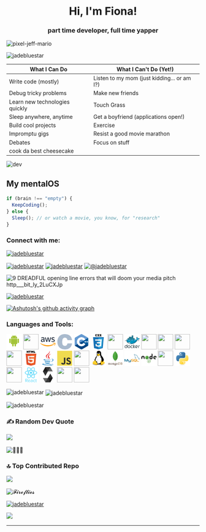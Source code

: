 
<h1 align="center">Hi, I'm Fiona!</h1>
<h3 align="center">part time developer, full time yapper</h3>



![pixel-jeff-mario](https://github.com/user-attachments/assets/f5c8330e-99ba-4a8e-88bf-62fee3394e21)

<p align="left"> <img src="https://komarev.com/ghpvc/?username=jadebluestar&label=Profile%20views&color=0e75b6&style=flat" alt="jadebluestar" /> </p>

| What I Can Do                  | What I Can't Do (Yet!)                    |
| ------------------------------ | ----------------------------------------- |
| Write code (mostly)            | Listen to my mom (just kidding... or am I?) |
| Debug tricky problems          | Make new friends                         |
| Learn new technologies quickly | Touch Grass      |
| Sleep anywhere, anytime        | Get a boyfriend (applications open!)              |
| Build cool projects            | Exercise                                  |
| Impromptu gigs                 | Resist a good movie marathon
| Debates                        | Focus on stuff    |
| cook da best cheesecake        |                   |


![dev](https://github.com/user-attachments/assets/4f0ab93e-a6d6-4bcf-8860-8f20b509f382)

## My mentalOS 

```javascript
if (brain !== "empty") {
  KeepCoding();
} else {
  Sleep(); // or watch a movie, you know, for "research"
}
```


<h3 align="left">Connect with me:</h3>

<p align="left"> <a href="https://twitter.com/jadebluestar" target="blank"><img src="https://img.shields.io/twitter/follow/jadebluestar?logo=twitter&style=for-the-badge" alt="jadebluestar" /></a> </p>
<p align="left">
<a href="https://dev.to/jadebluestar" target="blank"><img align="center" src="https://raw.githubusercontent.com/rahuldkjain/github-profile-readme-generator/master/src/images/icons/Social/devto.svg" alt="jadebluestar" height="30" width="40" /></a>
<a href="https://twitter.com/jadebluestar" target="blank"><img align="center" src="https://raw.githubusercontent.com/rahuldkjain/github-profile-readme-generator/master/src/images/icons/Social/twitter.svg" alt="jadebluestar" height="30" width="40" /></a>
<a href="https://medium.com/@jadebluestar" target="blank"><img align="center" src="https://raw.githubusercontent.com/rahuldkjain/github-profile-readme-generator/master/src/images/icons/Social/medium.svg" alt="@jadebluestar" height="30" width="40" /></a>
</p>

![9 DREADFUL opening line errors that will doom your media pitch http___bit_ly_2LuCXJp](https://github.com/user-attachments/assets/27c9da11-5a1d-4557-b607-fff4a99c0c95) 


<p align="left"> <a href="https://twitter.com/jadebluestar" target="blank"><img src="https://img.shields.io/twitter/follow/jadebluestar?logo=twitter&style=for-the-badge" alt="jadebluestar" /></a> </p>

[![Ashutosh's github activity graph](https://github-readme-activity-graph.vercel.app/graph?username=jadebluestar&bg_color=ffffff&color=ff047d&line=9e4c98&point=403d3d&area=true&hide_border=true)](https://github.com/ashutosh00710/github-readme-activity-graph)


<h3 align="left">Languages and Tools:</h3>
<p align="left"> <a href="https://developer.android.com"><img src="https://raw.githubusercontent.com/devicons/devicon/master/icons/android/android-original-wordmark.svg" width="40" height="40" /></a> <a href="https://www.arduino.cc/"><img src="https://cdn.worldvectorlogo.com/logos/arduino-1.svg" width="40" height="40" /></a> <a href="https://aws.amazon.com"><img src="https://raw.githubusercontent.com/devicons/devicon/master/icons/amazonwebservices/amazonwebservices-original-wordmark.svg" width="40" height="40" /></a> <a href="https://www.cprogramming.com/"><img src="https://raw.githubusercontent.com/devicons/devicon/master/icons/c/c-original.svg" width="40" height="40" /></a> <a href="https://www.w3schools.com/cpp/"><img src="https://raw.githubusercontent.com/devicons/devicon/master/icons/cplusplus/cplusplus-original.svg" width="40" height="40" /></a> <a href="https://www.w3schools.com/css/"><img src="https://raw.githubusercontent.com/devicons/devicon/master/icons/css3/css3-original-wordmark.svg" width="40" height="40" /></a> <a href="https://www.djangoproject.com/"><img src="https://cdn.worldvectorlogo.com/logos/django.svg" width="40" height="40" /></a> <a href="https://www.docker.com/"><img src="https://raw.githubusercontent.com/devicons/devicon/master/icons/docker/docker-original-wordmark.svg" width="40" height="40" /></a> <a href="https://www.figma.com/"><img src="https://www.vectorlogo.zone/logos/figma/figma-icon.svg" width="40" height="40" /></a> <a href="https://firebase.google.com/"><img src="https://www.vectorlogo.zone/logos/firebase/firebase-icon.svg" width="40" height="40" /></a> <a href="https://cloud.google.com"><img src="https://www.vectorlogo.zone/logos/google_cloud/google_cloud-icon.svg" width="40" height="40" /></a> <a href="https://git-scm.com/"><img src="https://www.vectorlogo.zone/logos/git-scm/git-scm-icon.svg" width="40" height="40" /></a> <a href="https://www.w3.org/html/"><img src="https://raw.githubusercontent.com/devicons/devicon/master/icons/html5/html5-original-wordmark.svg" width="40" height="40" /></a> <a href="https://www.java.com"><img src="https://raw.githubusercontent.com/devicons/devicon/master/icons/java/java-original.svg" width="40" height="40" /></a> <a href="https://developer.mozilla.org/en-US/docs/Web/JavaScript"><img src="https://raw.githubusercontent.com/devicons/devicon/master/icons/javascript/javascript-original.svg" width="40" height="40" /></a> <a href="https://kotlinlang.org"><img src="https://www.vectorlogo.zone/logos/kotlinlang/kotlinlang-icon.svg" width="40" height="40" /></a> <a href="https://www.linux.org/"><img src="https://raw.githubusercontent.com/devicons/devicon/master/icons/linux/linux-original.svg" width="40" height="40" /></a> <a href="https://www.mongodb.com/"><img src="https://raw.githubusercontent.com/devicons/devicon/master/icons/mongodb/mongodb-original-wordmark.svg" width="40" height="40" /></a> <a href="https://www.mysql.com/"><img src="https://raw.githubusercontent.com/devicons/devicon/master/icons/mysql/mysql-original-wordmark.svg" width="40" height="40" /></a> <a href="https://nodejs.org"><img src="https://raw.githubusercontent.com/devicons/devicon/master/icons/nodejs/nodejs-original-wordmark.svg" width="40" height="40" /></a> <a href="https://opencv.org/"><img src="https://www.vectorlogo.zone/logos/opencv/opencv-icon.svg" width="40" height="40" /></a> <a href="https://www.python.org"><img src="https://raw.githubusercontent.com/devicons/devicon/master/icons/python/python-original.svg" width="40" height="40" /></a> <a href="https://pytorch.org/"><img src="https://www.vectorlogo.zone/logos/pytorch/pytorch-icon.svg" width="40" height="40" /></a> <a href="https://reactjs.org/"><img src="https://raw.githubusercontent.com/devicons/devicon/master/icons/react/react-original-wordmark.svg" width="40" height="40" /></a> <a href="https://soliditylang.org/"><img src="https://raw.githubusercontent.com/devicons/devicon/master/icons/solidity/solidity-original.svg" width="40" height="40" /></a> <a href="https://www.tensorflow.org"><img src="https://www.vectorlogo.zone/logos/tensorflow/tensorflow-icon.svg" width="40" height="40" /></a> <a href="https://unity.com/"><img src="https://www.vectorlogo.zone/logos/unity3d/unity3d-icon.svg" width="40" height="40" /></a> </p>

<p><img align="left" src="https://github-readme-stats.vercel.app/api/top-langs?username=jadebluestar&show_icons=true&locale=en&layout=compact" alt="jadebluestar" /></p>

<p>&nbsp;<img align="center" src="https://github-readme-stats.vercel.app/api?username=jadebluestar&show_icons=true&locale=en" alt="jadebluestar" /></p>

<p><img align="center" src="https://github-readme-streak-stats.herokuapp.com/?user=jadebluestar&" alt="jadebluestar" /></p>

### ✍️ Random Dev Quote
![](https://quotes-github-readme.vercel.app/api?type=horizontal&theme=merko)

![🥀🥀🥀](https://github.com/user-attachments/assets/99de809d-8f68-4391-95e0-d33df03ad2d7)



### 🔝 Top Contributed Repo
![](https://github-contributor-stats.vercel.app/api?username=jadebluestar&limit=5&theme=dark&combine_all_yearly_contributions=true)

![𝓕𝓲𝓻𝓮𝓯𝓵𝓲𝓮𝓼](https://github.com/user-attachments/assets/40537ec2-7b74-43ee-8264-2beec8d23cb2)


<p align="left"> <a href="https://github.com/ryo-ma/github-profile-trophy"><img src="https://github-profile-trophy.vercel.app/?username=jadebluestar" alt="jadebluestar" /></a> </p>

[![](https://visitcount.itsvg.in/api?id=jadebluestar&icon=9&color=10)](https://visitcount.itsvg.in)

------

